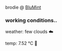brodie @ [BluMint](https://www.linkedin.com/company/blumint-io/)

<!--weather_start-->
### working conditions..

weather: few clouds ☁️

temp: 7.52 °C 🧥

<!--weather_end-->

